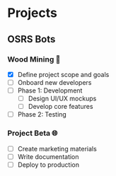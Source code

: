 # Projects

## OSRS Bots

### Wood Mining 🚀
- [x] Define project scope and goals
- [ ] Onboard new developers
- [ ] Phase 1: Development
  - [ ] Design UI/UX mockups
  - [ ] Develop core features
- [ ] Phase 2: Testing

### Project Beta 🌐
- [ ] Create marketing materials
- [ ] Write documentation
- [ ] Deploy to production
